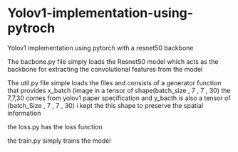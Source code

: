# Yolov1-implementation-using-pytroch
Yolov1 implementation using pytorch with a resnet50 backbone 



The bacbone.py file simply loads the Resnet50 model which acts as the backbone for extracting the convolutional features from the model

The util.py file simple loads the files and consists of  a generator function that provides x_batch (image in a tensor of shape(batch_size , 7 , 7 , 30) the 7,7,30 comes from yolov1 paper specification and y_bacth is also a tensor of (batch_Size , 7 , 7 , 30) i kept the this shape to preserve the spatial information 

the loss.py has the loss function

the train.py simply trains the model
